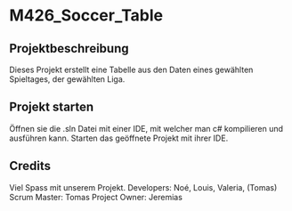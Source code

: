 # M426_Soccer_Table

## Projektbeschreibung

Dieses Projekt erstellt eine Tabelle aus den Daten eines gewählten Spieltages, der gewählten Liga.

## Projekt starten

Öffnen sie die .sln Datei mit einer IDE, mit welcher man c# kompilieren und ausführen kann.
Starten das geöffnete Projekt mit ihrer IDE.

## Credits

Viel Spass mit unserem Projekt.
Developers: Noé, Louis, Valeria, (Tomas)
Scrum Master: Tomas
Project Owner: Jeremias
